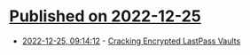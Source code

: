 # [Published on 2022-12-25](index.md)

* [2022-12-25, 09:14:12](https://news.ycombinator.com/item?id=34125590) - [Cracking Encrypted LastPass Vaults](https://markuta.com/cracking-lastpass-vaults/)
